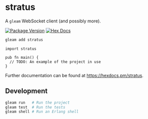 # stratus

A `gleam` WebSocket client (and possibly more).

[![Package Version](https://img.shields.io/hexpm/v/stratus)](https://hex.pm/packages/stratus)
[![Hex Docs](https://img.shields.io/badge/hex-docs-ffaff3)](https://hexdocs.pm/stratus/)

```sh
gleam add stratus
```
```gleam
import stratus

pub fn main() {
  // TODO: An example of the project in use
}
```

Further documentation can be found at <https://hexdocs.pm/stratus>.

## Development

```sh
gleam run   # Run the project
gleam test  # Run the tests
gleam shell # Run an Erlang shell
```
